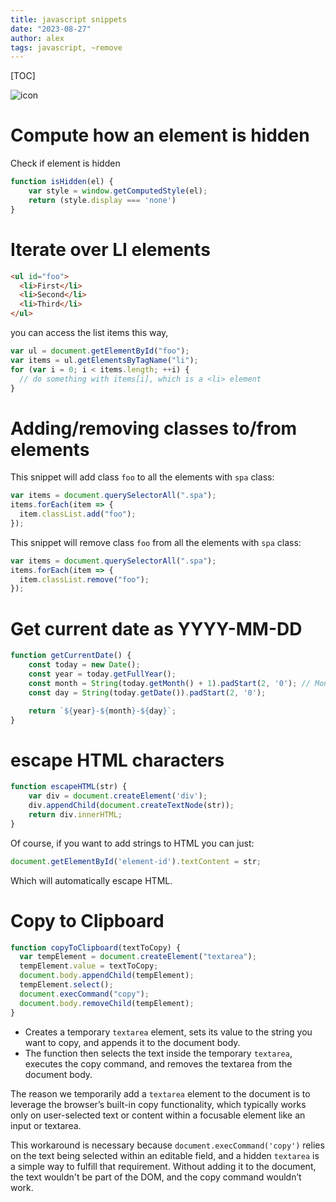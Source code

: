 ```yaml
---
title: javascript snippets
date: "2023-08-27"
author: alex
tags: javascript, ~remove
---
```

[TOC]

![icon]({static}/images/2026/js-icon.png)

# Compute how an element is hidden


Check if element is hidden

```javascript
function isHidden(el) {
    var style = window.getComputedStyle(el);
    return (style.display === 'none')
}
```

# Iterate over LI elements

```html
<ul id="foo">
  <li>First</li>
  <li>Second</li>
  <li>Third</li>
</ul>
```

you can access the list items this way,

```javascript
var ul = document.getElementById("foo");
var items = ul.getElementsByTagName("li");
for (var i = 0; i < items.length; ++i) {
  // do something with items[i], which is a <li> element
}
```

# Adding/removing classes to/from elements

This snippet will add class `foo` to all the elements with `spa` class:

```javascript
var items = document.querySelectorAll(".spa");
items.forEach(item => {
  item.classList.add("foo");
});
```

This snippet will remove class `foo` from all the elements with `spa` class:

```javascript
var items = document.querySelectorAll(".spa");
items.forEach(item => {
  item.classList.remove("foo");
});
```

# Get current date as YYYY-MM-DD

```javascript
function getCurrentDate() {
    const today = new Date();
    const year = today.getFullYear();
    const month = String(today.getMonth() + 1).padStart(2, '0'); // Months are zero-based
    const day = String(today.getDate()).padStart(2, '0');

    return `${year}-${month}-${day}`;
}
```

# escape HTML characters

```javascript
function escapeHTML(str) {
    var div = document.createElement('div');
    div.appendChild(document.createTextNode(str));
    return div.innerHTML;
}
```

Of course, if you want to add strings to HTML you can just:

```javascript
document.getElementById('element-id').textContent = str;
```

Which will automatically escape HTML.

# Copy to Clipboard

```javascript
function copyToClipboard(textToCopy) {
  var tempElement = document.createElement("textarea");
  tempElement.value = textToCopy;
  document.body.appendChild(tempElement);
  tempElement.select();
  document.execCommand("copy");
  document.body.removeChild(tempElement);
}
```

* Creates a temporary `textarea` element, sets its value to the string you want to copy,
  and appends it to the document body.
* The function then selects the text inside the temporary `textarea`, executes the copy
  command, and removes the textarea from the document body.

The reason we temporarily add a `textarea` element to the document is to leverage the
browser’s built-in copy functionality, which typically works only on user-selected text
or content within a focusable element like an input or textarea.

This workaround is necessary because `document.execCommand('copy')` relies on the text
being selected within an editable field, and a hidden `textarea` is a simple way to
fulfill that requirement. Without adding it to the document, the text wouldn't be
part of the DOM, and the copy command wouldn’t work.

